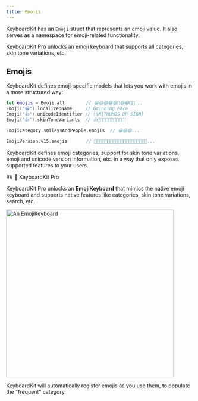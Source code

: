 ```yaml
---
title: Emojis
---
```


KeyboardKit has an ``Emoji`` struct that represents an emoji value. It also serves as a namespace for emoji-related functionality.

[KeyboardKit Pro][Pro] unlocks an [emoji keyboard](#pro) that supports all categories, skin tone variations, etc.


## Emojis

KeyboardKit defines emoji-specific models that lets you work with emojis in a more structured way:

```swift
let emojis = Emoji.all        // 😀😃😄😁😆🥹😅😂🤣🥲...
Emoji("😀").localizedName     // Grinning Face
Emoji("👍").unicodeIdentifier // \\N{THUMBS UP SIGN}
Emoji("👍").skinToneVariants  // 👍👍🏻👍🏼👍🏽👍🏾👍🏿'

EmojiCategory.smileysAndPeople.emojis  // 😀😃😄...

EmojiVersion.v15.emojis       // 🫨🫸🫷🪿🫎🪼🫏🪽🪻🫛🫚🪇🪈🪮🪭🩷🩵🩶🪯🛜...
```

KeyboardKit defines emoji categories, support for skin tone variations, emoji and unicode version information, etc. in a way that only exposes supported features to your users.


<a name="pro">
## 👑 KeyboardKit Pro

KeyboardKit Pro unlocks an **EmojiKeyboard** that mimics the native emoji keyboard and supports native features like categories, skin tone variations, search, etc.

<img width="450" alt="An EmojiKeyboard" src="{{page.assets}}emojikeyboard.jpg" />

KeyboardKit will automatically register emojis as you use them, to populate the "frequent" category.


[Pro]: /pro
